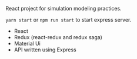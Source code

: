 React project for simulation modeling practices.

`yarn start` or `npm run start` to start express server. 

- React
- Redux (react-redux and redux saga)
- Material Ui
- API written using Express
